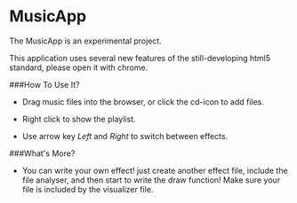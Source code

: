 MusicApp
========

The MusicApp is an experimental project.

This application uses several new features of the still-developing html5 standard,
please open it with chrome.

###How To Use It?
- Drag music files into the browser, or click the cd-icon to add files.

- Right click to show the playlist.

- Use arrow key *Left* and *Right* to switch between effects.

###What's More?
- You can write your own effect! just create another effect file, include the file analyser, and then start to write the draw function! Make sure your file is included by the visualizer file.
